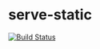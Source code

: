 serve-static
=============
[![Build Status](https://travis-ci.org/Tagtoo/serve-static.svg?branch=master)](https://travis-ci.org/Tagtoo/serve-static)
